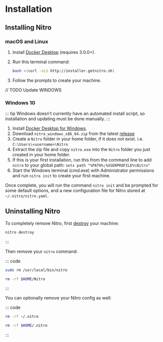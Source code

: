 # Installation

## Installing Nitro

### macOS and Linux

1. Install [Docker Desktop](https://www.docker.com/products/docker-desktop) (requires 3.0.0+).
2. Run this terminal command:

    ```bash
    bash <(curl -sLS http://installer.getnitro.sh)
    ```

3. Follow the prompts to create your machine.

// TODO Update WINDOWS
### Windows 10

::: tip
Windows doesn’t currently have an automated install script, so installation and updating must be done manually.
:::

1. Install [Docker Desktop for Windows](https://www.docker.com/products/docker-desktop).
2. Download `nitro_windows_x86_64.zip` from the latest [release](https://github.com/craftcms/nitro/releases)
3. Create a `Nitro` folder in your home folder, if it does not exist. i.e. `C:\Users\<username>\Nitro`
4. Extract the zip file and copy `nitro.exe` into the `Nitro` folder you just created in your home folder.
5. If this is your first installation, run this from the command line to add `nitro` to your global path: `setx path "%PATH%;%USERPROFILE%\Nitro"`
6. Start the Windows terminal (cmd.exe) with Administrator permissions and run `nitro init` to create your first machine.

Once complete, you will run the command `nitro init` and be prompted for some default options, and a new configuration file for Nitro stored at `~/.nitro/nitro.yaml`.

## Uninstalling Nitro

To completely remove Nitro, first [destroy](commands.md#destroy) your machine:

```bash
nitro destroy
```

:::

Then remove your `nitro` command:

::: code
```bash macOS and Linux
sudo rm /usr/local/bin/nitro
```
```bash Windows
rm -rf $HOME/Nitro
```
:::

You can optionally remove your Nitro config as well:

::: code
```bash macOS and Linux
rm -rf ~/.nitro
```
```bash Windows
rm -rf $HOME/.nitro
```
:::
